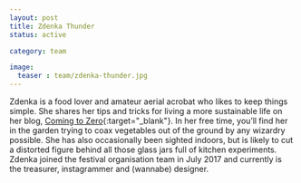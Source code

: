 ```yaml
---
layout: post
title: Zdenka Thunder
status: active

category: team

image:
  teaser : team/zdenka-thunder.jpg
---
```


Zdenka is a food lover and amateur aerial acrobat who likes to keep things simple. She shares her tips and tricks for living a more sustainable life on her blog, [Coming to Zero](https://comingtozero.com/){:target="_blank"}.  In her free time, you’ll find her in the garden trying to coax vegetables out of the ground by any wizardry possible. She has also occasionally been sighted indoors, but is likely to cut a distorted figure behind all those glass jars full of kitchen experiments. Zdenka joined the festival organisation team in July 2017 and currently is the treasurer, instagrammer and (wannabe) designer.
